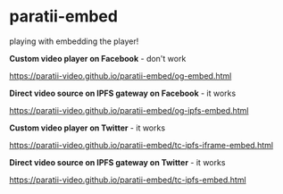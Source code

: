 # paratii-embed
playing with embedding the player!



**Custom video player on Facebook** - don't work

https://paratii-video.github.io/paratii-embed/og-embed.html



**Direct video source on IPFS gateway on Facebook** - it works

https://paratii-video.github.io/paratii-embed/og-ipfs-embed.html



**Custom video player on Twitter** - it works

https://paratii-video.github.io/paratii-embed/tc-ipfs-iframe-embed.html



**Direct video source on IPFS gateway on Twitter** - it works

https://paratii-video.github.io/paratii-embed/tc-ipfs-embed.html


